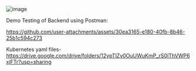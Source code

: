 ![image](https://github.com/user-attachments/assets/159b8db9-900f-4fbe-9324-8234d00b44ba)

Demo Testing of Backend using Postman:



https://github.com/user-attachments/assets/30ea3165-e180-40fb-8b46-25b1c594c273

Kubernetes yaml files-https://drive.google.com/drive/folders/12ypTlZy0OuUWuKmP_rS0lThVWP6xjFTr?usp=sharing

